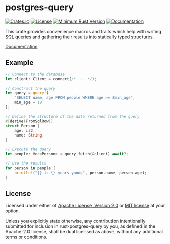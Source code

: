 
# postgres-query

[![Crates.io](https://img.shields.io/crates/v/postgres_query)](https://crates.io/crates/postgres-query)
[![License](https://img.shields.io/crates/l/postgres_query)](#license)
[![Minimum Rust Version](https://img.shields.io/badge/rustc-1.40%2B-orange)](https://www.rust-lang.org/)
[![Documentation](https://docs.rs/postgres_query/badge.svg)](https://docs.rs/postgres_query)

This crate provides convenience macros and traits which help with writing SQL
queries and gathering their results into statically typed structures.

[Documentation](https://docs.rs/postgres_query)

## Example

```rust
// Connect to the database
let client: Client = connect(/* ... */);

// Construct the query
let query = query!(
    "SELECT name, age FROM people WHERE age >= $min_age",
    min_age = 18
);

// Define the structure of the data returned from the query
#[derive(FromSqlRow)]
struct Person {
    age: i32,
    name: String,
}

// Execute the query
let people: Vec<Person> = query.fetch(&client).await?;

// Use the results
for person in people {
    println!("{} is {} years young", person.name, person.age);
}
```


## License

Licensed under either of <a href="LICENSE-APACHE">Apache License, Version
2.0</a> or <a href="LICENSE-MIT">MIT license</a> at your option.

Unless you explicitly state otherwise, any contribution intentionally submitted
for inclusion in rust-postgres-query by you, as defined in the Apache-2.0
license, shall be dual licensed as above, without any additional terms or
conditions.

